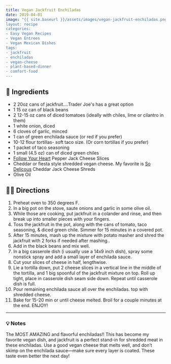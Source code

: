 ```yaml
---
title: Vegan Jackfruit Enchiladas
date: 2019-04-01
image: "{{ site.baseurl }}/assets/images/vegan-jackfruit-enchiladas.png
layout: recipe
categories:
- Easy Vegan Recipes
- Vegan Entrees
- Vegan Mexican Dishes
tags:
- jackfruit
- enchiladas
- vegan-cheese
- plant-based-dinner
- comfort-food
---
```


## 🧾 Ingredients

- 2 20oz cans of jackfruit....Trader Joe's has a great option
- 1 15 oz can of black beans
- 2 12-15 oz cans of diced tomatoes (ideally with chiles, lime or cilantro in them)
- 1 white onion, diced
- 6 cloves of garlic, minced
- 1 can of green enchilada sauce (or red if you prefer)
- 10-12 flour tortillas- soft taco size. (Or corn tortillas if you prefer)
- 1 packet of taco seasoning
- 1 small (4.5 oz) can of diced green chiles
- [Follow Your Heart](https://followyourheart.com) Pepper Jack Cheese Slices
- Cheddar or fiesta style shredded vegan cheese. My favorite is [So Delicous](http://sodeliciousdairyfree.com) Cheddar Jack Cheese Shreds</a>
- Olive Oil


## 👩‍🍳 Directions

1. Preheat oven to 350 degrees F.
2. In a big pot on the stove, saute onions and garlic in some olive oil.
3. While those are cooking, put jackfruit in a colander and rinse, and then break up into smaller pieces with your fingers.
4. Toss the jackfruit in the pot, along with the cans of tomato, taco seasoning, &amp; diced green chile. Simmer for 15 minutes in a covered pot.
5. After 15 minutes, mash up the mixture with potato masher and shred the jackfruit with 2 forks if needed after mashing..
6. Add in the black beans and mix well.
7. In a big casserole dish (i usually use a 14x9 inch dish), spray some nonstick spray and add a small layer of enchilada sauce.
8. Cut your slices of cheese in half, lengthwise.
9. Lie a tortilla down, put 2 cheese slices in a vertical line in the middle of the tortilla, and 1 big spoonful of the jackfruit mixture on top. Roll up tight, place in casserole dish seam side down. Repeat until casserole dish is full.
10. Pour remaining enchilada sauce all over the enchiladas. top with shredded cheese.
11. Bake for 15-20 min or until cheese melted. Broil for a couple minutes at the end. ENJOY!


---

### 💡 Notes

The MOST AMAZING and flavorful enchiladas!! This has become my favorite vegan dish, and jackfruit is a perfect stand-in for shredded meat in these enchiladas. Use a good vegan cheese that melts well, and don’t skimp on the enchilada sauce—make sure every layer is coated. These taste even better the next day!
